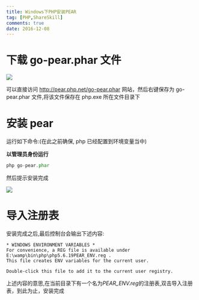 ```yaml
---
title: Windows下PHP安装PEAR
tag: [PHP,ShareSkill]
comments: true
date: 2016-12-08
---
```






# 下载 **go-pear.phar** 文件

![](http://ww1.sinaimg.cn/large/d9e82fa4jw1fajpci3mqej20qn0503zj.jpg)

可以直接访问 http://pear.php.net/go-pear.phar 网站，然后右键保存为 go-pear.phar 文件,将该文件保存在 php.exe 所在文件目录下

# 安装 pear

运行如下命令:(在此之前确保, php 已经配置到环境变量当中)

**以管理员身份运行**

```php
php go-pear.phar
```

然后提示安装完成

![](http://ww2.sinaimg.cn/large/d9e82fa4jw1fajpk0ojspj20of0efqad.jpg)

# 导入注册表

安装完成之后,最后控制台会输出下述内容:

```
* WINDOWS ENVIRONMENT VARIABLES *
For convenience, a REG file is available under E:\wamp\bin\php\php5.6.19PEAR_ENV.reg .
This file creates ENV variables for the current user.

Double-click this file to add it to the current user registry.
```

上述内容的意思,在当前目录下有一个名为*PEAR_ENV.reg*的注册表,双击导入注册表，到此为止，安装完成
